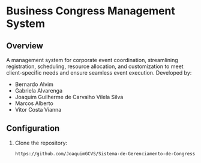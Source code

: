 # Business Congress Management System

## Overview
A management system for corporate event coordination, streamlining registration, scheduling, resource allocation, and customization to meet client-specific needs and ensure seamless event execution.
Developed by: 
- Bernardo Alvim
- Gabriela Alvarenga
- Joaquim Guilherme de Carvalho Vilela Silva
- Marcos Alberto
- Vitor Costa Vianna

## Configuration
1. Clone the repository:
   ```sh
   https://github.com/JoaquimGCVS/Sistema-de-Gerenciamento-de-Congressos-Empresariais.git
